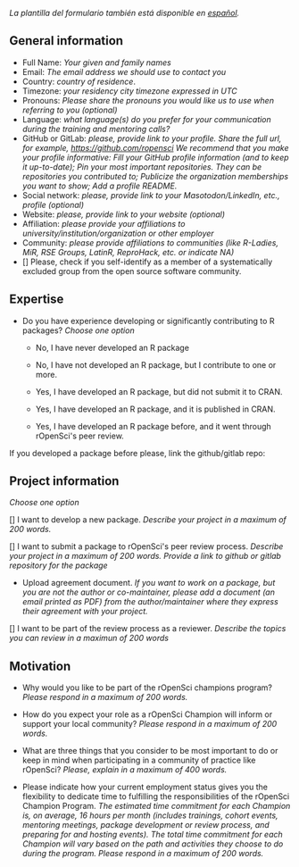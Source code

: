 
_La plantilla del formulario también está disponible en [español](/champions/files/champions_template_es)._

## General information

* Full Name: _Your given and family names_
* Email: _The email address we should use to contact you_
* Country: _country of residence_.
* Timezone: _your residency city timezone expressed in UTC_
* Pronouns: _Please share the pronouns you would like us to use when referring to you (optional)_
* Language: _what language(s) do you prefer for your communication during the training and mentoring calls?_
* GitHub or GitLab: _please, provide link to your profile. Share the full url, for example, https://github.com/ropensci_
_We recommend that you make your profile informative: Fill your GitHub profile information (and to keep it up-to-date); Pin your most important repositories. They can be repositories you contributed to; Publicize the organization memberships you want to show; Add a profile README._
* Social network: _please, provide link to your Masotodon/LinkedIn, etc., profile (optional)_
* Website: _please, provide link to your website  (optional)_
* Affiliation: _please provide your affiliations to university/institution/organization or other employer_
* Community: _please provide affiliations to communities (like R-Ladies, MiR, RSE Groups, LatinR, ReproHack, etc. or indicate NA)_
* [] Please, check if you self-identify as a member of a systematically excluded group from the open source software community.  

## Expertise

* Do you have experience developing or significantly contributing to R packages? _Choose one option_

  * No, I have never developed an R package
  
  * No, I have not developed an R package, but I contribute to one or more.
  
  * Yes, I have developed an R package, but did not submit it to CRAN.
  
  * Yes, I have developed an R package, and it is published in CRAN.
  
  * Yes, I have developed an R package before, and it went through rOpenSci's peer review.
  
If you developed a package before please, link the github/gitlab repo:


## Project information

_Choose one option_

[] I want to develop a new package. 
_Describe your project in a maximum of 200 words._

[] I want to submit a package to rOpenSci's peer review process. 
_Describe your project in a maximum of 200 words. Provide a link to github or gitlab repository for the package_

   * Upload agreement document. _If you want to work on a package, but you are not the author or co-maintainer, please add a document (an email printed as PDF) from the author/maintainer where they express their agreement with your project._ 

[] I want to be part of the review process as a reviewer. 
_Describe the topics you can review in a maximun of 200 words_

## Motivation

* Why would you like to be part of the rOpenSci champions program? _Please respond in a maximum of 200 words._

* How do you expect your role as a rOpenSci Champion will inform or support your local community? _Please respond in a maximum of 200 words._

* What are three things that you consider to be most important to do or keep in mind when participating in a community of practice like rOpenSci? _Please, explain in a maximum of 400 words._

* Please indicate how your current employment status gives you the flexibility to dedicate time to fulfilling the responsibilities of the rOpenSci Champion Program. 
_The estimated time commitment for each Champion is, on average, 16 hours per month (includes trainings, cohort events, mentoring meetings, package development or review process, and preparing for and hosting events). The total time commitment for each Champion will vary based on the path and activities they choose to do during the program. Please respond in a maximum of 200 words._ 
